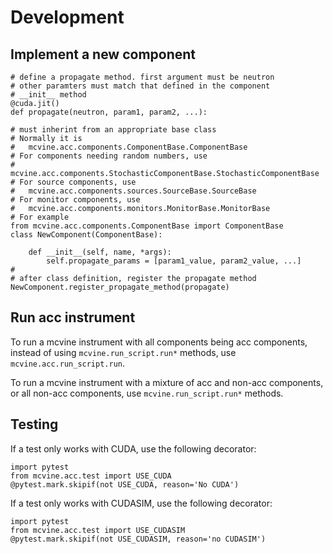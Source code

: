 # Development

## Implement a new component
```
# define a propagate method. first argument must be neutron
# other paramters must match that defined in the component
# __init__ method
@cuda.jit()
def propagate(neutron, param1, param2, ...):

# must inherint from an appropriate base class
# Normally it is
#   mcvine.acc.components.ComponentBase.ComponentBase
# For components needing random numbers, use
#   mcvine.acc.components.StochasticComponentBase.StochasticComponentBase
# For source components, use
#   mcvine.acc.components.sources.SourceBase.SourceBase
# For monitor components, use
#   mcvine.acc.components.monitors.MonitorBase.MonitorBase
# For example
from mcvine.acc.components.ComponentBase import ComponentBase
class NewComponent(ComponentBase):

    def __init__(self, name, *args):
        self.propagate_params = [param1_value, param2_value, ...]
#
# after class definition, register the propagate method
NewComponent.register_propagate_method(propagate)
```

## Run acc instrument
To run a mcvine instrument with all components being acc components, 
instead of using `mcvine.run_script.run*` methods, use `mcvine.acc.run_script.run`.

To run a mcvine instrument with a mixture of acc and non-acc components, or
all non-acc components, use `mcvine.run_script.run*` methods.

## Testing

If a test only works with CUDA, use the following decorator:

```
import pytest
from mcvine.acc.test import USE_CUDA
@pytest.mark.skipif(not USE_CUDA, reason='No CUDA')
```

If a test only works with CUDASIM, use the following decorator:

```
import pytest
from mcvine.acc.test import USE_CUDASIM
@pytest.mark.skipif(not USE_CUDASIM, reason='no CUDASIM')
```
